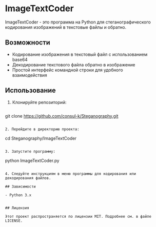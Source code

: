 # ImageTextCoder

ImageTextCoder - это программа на Python для стеганографического кодирования изображений в текстовые файлы и обратно.

## Возможности

- Кодирование изображения в текстовый файл с использованием base64
- Декодирование текстового файла обратно в изображение
- Простой интерфейс командной строки для удобного взаимодействия

## Использование

1. Клонируйте репозиторий:
   ```
  git clone https://github.com/consul-k/Steganography.git
   ```

2. Перейдите в директорию проекта:
   ```
   cd Steganography/ImageTextCoder
   ```

3. Запустите программу:
   ```
   python ImageTextCoder.py
   ```

4. Следуйте инструкциям в меню программы для кодирования или декодирования файлов.

## Зависимости

- Python 3.x


## Лицензия

Этот проект распространяется по лицензии MIT. Подробнее см. в файле LICENSE.

